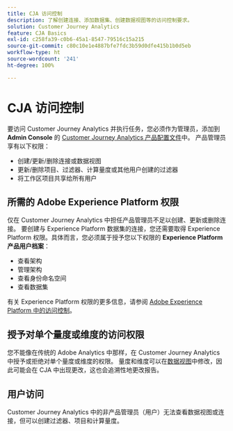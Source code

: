 ```yaml
---
title: CJA 访问控制
description: 了解创建连接、添加数据集、创建数据视图等的访问控制要求。
solution: Customer Journey Analytics
feature: CJA Basics
exl-id: c258fa39-c0b6-45a1-8547-79516c15a215
source-git-commit: c80c10e1e4887bfe7fdc3b59d0dfe415b1b0d5eb
workflow-type: ht
source-wordcount: '241'
ht-degree: 100%

---
```


# CJA 访问控制

要访问 Customer Journey Analytics 并执行任务，您必须作为管理员，添加到 **Admin Console** 的 [Customer Journey Analytics 产品配置文件](https://adminconsole.adobe.com/enterprise/)中。 产品管理员享有以下权限：

* 创建/更新/删除连接或数据视图
* 更新/删除项目、过滤器、计算量度或其他用户创建的过滤器
* 将工作区项目共享给所有用户

## 所需的 Adobe Experience Platform 权限

仅在 Customer Journey Analytics 中担任产品管理员不足以创建、更新或删除连接。 要创建与 Experience Platform 数据集的连接，您还需要取得 Experience Platform 权限。具体而言，您必须属于授予您以下权限的 **Experience Platform 产品用户档案**：

* 查看架构
* 管理架构
* 查看身份命名空间
* 查看数据集

有关 Experience Platform 权限的更多信息，请参阅 [Adobe Experience Platform 中的访问控制](https://experienceleague.adobe.com/docs/experience-platform/access-control/home.html)。

## 授予对单个量度或维度的访问权限

您不能像在传统的 Adobe Analytics 中那样，在 Customer Journey Analytics 中授予或拒绝对单个量度或维度的权限。 量度和维度可以在[数据视图](/help/data-views/data-views.md)中修改，因此可能会在 CJA 中出现更改，这也会追溯性地更改报告。

## 用户访问

Customer Journey Analytics 中的非产品管理员（用户）无法查看数据视图或连接，但可以创建过滤器、项目和计算量度。

